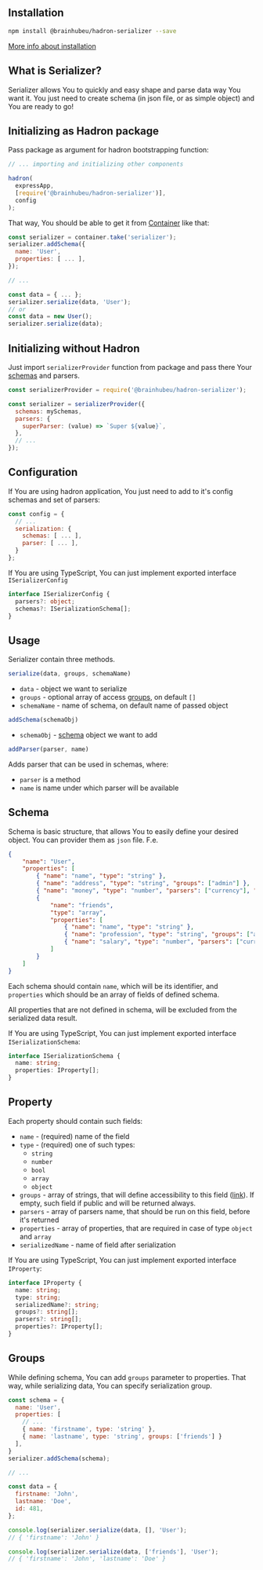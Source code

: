 ## Installation

```bash
npm install @brainhubeu/hadron-serializer --save
```

[More info about installation](/core/#installation)

## What is Serializer?
Serializer allows You to quickly and easy shape and parse data way You want it. You just need to create schema (in json file, or as simple object) and You are ready to go!


## Initializing as Hadron package

Pass package as argument for hadron bootstrapping function:

```javascript
// ... importing and initializing other components

hadron(
  expressApp,
  [require('@brainhubeu/hadron-serializer')],
  config
);
```

That way, You should be able to get it from [Container](/core/#dependency-injection) like that:

```javascript
const serializer = container.take('serializer');
serializer.addSchema({
  name: 'User',
  properties: [ ... ],
});

// ...

const data = { ... };
serializer.serialize(data, 'User');
// or
const data = new User();
serializer.serialize(data);
```

## Initializing without Hadron

Just import `serializerProvider` function from package and pass there Your [schemas](#schema) and parsers.

```javascript
const serializerProvider = require('@brainhubeu/hadron-serializer');

const serializer = serializerProvider({
  schemas: mySchemas,
  parsers: {
    superParser: (value) => `Super ${value}`,
  },
  // ...
});
```

## Configuration

If You are using hadron application, You just need to add to it's config schemas and set of parsers:

```javascript
const config = {
  // ...
  serialization: {
    schemas: [ ... ],
    parser: [ ... ],
  }
};
```

If You are using TypeScript, You can just implement exported interface `ISerializerConfig`

```typescript
interface ISerializerConfig {
  parsers?: object;
  schemas?: ISerializationSchema[];
}
```

## Usage

Serializer contain three methods.

```javascript
serialize(data, groups, schemaName)
```

* `data` - object we want to serialize
* `groups` - optional array of access [groups](#groups), on default `[]`
* `schemaName` - name of schema, on default name of passed object

```javascript
addSchema(schemaObj)
```

* `schemaObj` - [schema](#schema) object we want to add

```javascript
addParser(parser, name)
```

Adds parser that can be used in schemas, where:

* `parser` is a method
* `name` is name under which parser will be available

## Schema

Schema is basic structure, that allows You to easily define your desired object. You can provider them as `json` file. F.e.

```json
{
    "name": "User",
    "properties": [
        { "name": "name", "type": "string" },
        { "name": "address", "type": "string", "groups": ["admin"] },
        { "name": "money", "type": "number", "parsers": ["currency"], "groups": ["admin"]},
        {
            "name": "friends",
            "type": "array",
            "properties": [
                { "name": "name", "type": "string" },
                { "name": "profession", "type": "string", "groups": ["admin"] },
                { "name": "salary", "type": "number", "parsers": ["currency"] }
            ]
        }
    ]
}
```

Each schema should contain `name`, which will be its identifier, and `properties` which should be an array of fields of defined schema.

All properties that are not defined in schema, will be excluded from the serialized data result.

If You are using TypeScript, You can just implement exported interface `ISerializationSchema`:

```typescript
interface ISerializationSchema {
  name: string;
  properties: IProperty[];
}
```

## Property

Each property should contain such fields:

* `name` - (required) name of the field
* `type` - (required) one of such types:
  * `string`
  * `number`
  * `bool`
  * `array`
  * `object`
* `groups` - array of strings, that will define accessibility to this field ([link](#groups)). If empty, such field if public and will be returned always.
* `parsers` - array of parsers name, that should be run on this field, before it's returned
* `properties` - array of properties, that are required in case of type `object` and `array`
* `serializedName` - name of field after serialization

If You are using TypeScript, You can just implement exported interface `IProperty`:

```typescript
interface IProperty {
  name: string;
  type: string;
  serializedName?: string;
  groups?: string[];
  parsers?: string[];
  properties?: IProperty[];
}
```

## Groups

While defining schema, You can add `groups` parameter to properties. That way, while serializing data, You can specify serialization group.

```javascript
const schema = {
  name: 'User',
  properties: [
    // ...
    { name: 'firstname', type: 'string' },
    { name: 'lastname', type: 'string', groups: ['friends'] }
  ],
}
serializer.addSchema(schema);

// ...

const data = {
  firstname: 'John',
  lastname: 'Doe',
  id: 481,
};

console.log(serializer.serialize(data, [], 'User');
// { 'firstname': 'John' }

console.log(serializer.serialize(data, ['friends'], 'User');
// { 'firstname': 'John', 'lastname': 'Doe' }
```
